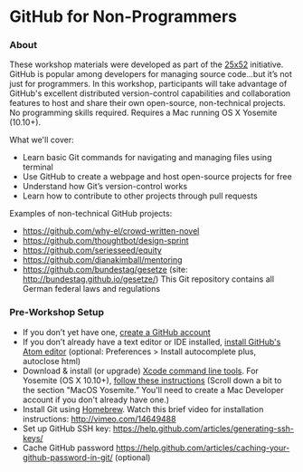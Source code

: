 # GitHub for Non-Programmers


### About
These workshop materials were developed as part of the [25x52](http://25x52.com) initiative. GitHub is popular among developers for managing source code...but it’s not just for programmers. In this workshop, participants will take advantage of GitHub's excellent distributed version-control capabilities and collaboration features to host and share their own open-source, non-technical projects. No programming skills required. Requires a Mac running OS X Yosemite (10.10+).

What we'll cover:
- Learn basic Git commands for navigating and managing files using terminal
- Use GitHub to create a webpage and host open-source projects for free
- Understand how Git’s version-control works
- Learn how to contribute to other projects through pull requests

Examples of non-technical GitHub projects:
- https://github.com/why-el/crowd-written-novel
- https://github.com/thoughtbot/design-sprint
- https://github.com/seriesseed/equity
- https://github.com/dianakimball/mentoring 
- https://github.com/bundestag/gesetze (site: http://bundestag.github.io/gesetze/) This Git repository contains all German federal laws and regulations

### Pre-Workshop Setup
* If you don’t yet have one, [create a GitHub account](https://github.com)
* If you don’t already have a text editor or IDE installed, [install GitHub's Atom editor](https://atom.io) (optional: Preferences > Install autocomplete plus, autoclose html)
* Download & install (or upgrade) [Xcode command line tools](https://developer.apple.com/downloads/index.action). For Yosemite (OS X 10.10+), [follow these instructions](http://railsapps.github.io/xcode-command-line-tools.html) (Scroll down a bit to the section "MacOS Yosemite.” You'll need to create a Mac Developer account if you don't already have one.)
* Install Git using [Homebrew](http://brew.sh). Watch this brief video for installation instructions: http://vimeo.com/14649488
* Set up GitHub SSH key: https://help.github.com/articles/generating-ssh-keys/
* Cache GitHub password https://help.github.com/articles/caching-your-github-password-in-git/ (optional)
